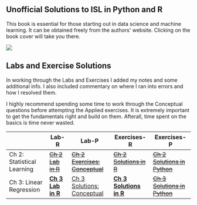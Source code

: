   
## Unofficial Solutions to ISL in Python and R


This book is essential for those starting out in data science and machine learning. 
It can be obtained freely from the authors' website. Clicking on the book cover will take you there.

[<img src="https://statlearning.com/ISL%20Cover%202.jpg">](https://statlearning.com/)

 

  
## Labs and Exercise Solutions



In working through the Labs and Exercises I added my notes and some additional info. I also included commentary on where I ran into errors and how I resolved them.

I highly recommend spending some time to work through the Conceptual questions before attempting the Applied exercises. It is extremely important to get the fundamentals right and build on them. Afterall, time spent on the basics is time never wasted.



|    | Lab-R  | Lab-P | Exercises-R | Exercises-P |
| -- | ------ | ----- | ----------- | ----------- |
| Ch 2: Statistical Learning | [~~Ch 2 Lab in R~~](docs/Solutions/Ch-2-Statistical-Learning-R.html) | [~~Ch 2 Exercises: Conceptual~~](docs/Solutions/Ch-2-Statistical-Lerning-Python.html) | [~~Ch 2 Solutions in R~~](docs/Solutions/Ch-2-Linear-Regression-Exercises-in-R.html) | [~~Ch 2 Solutions in Python~~](docs/Solutions/Ch-2-Linear-Regression-Exercises-in-Python.html) |
| Ch 3: Linear Regression | [**Ch 3 Lab in R**](https://e-usenmez.github.io/ISL/Solutions/Ch-3-Linear-Regression-Lab-in-R.html) | [Ch 3 Solutions: Conceptual](https://e-usenmez.github.io/ISL/Solutions/Ch3-LinReg-Conceptual.html) | [**Ch 3 Solutions in R**](https://e-usenmez.github.io/ISL/Solutions/Ch3-LR-Applied-R.html) | [~~Ch 3 Solutions in Python~~](docs/Solutions/Ch-3-Linear-Regression-Exercises-Python.html) |
